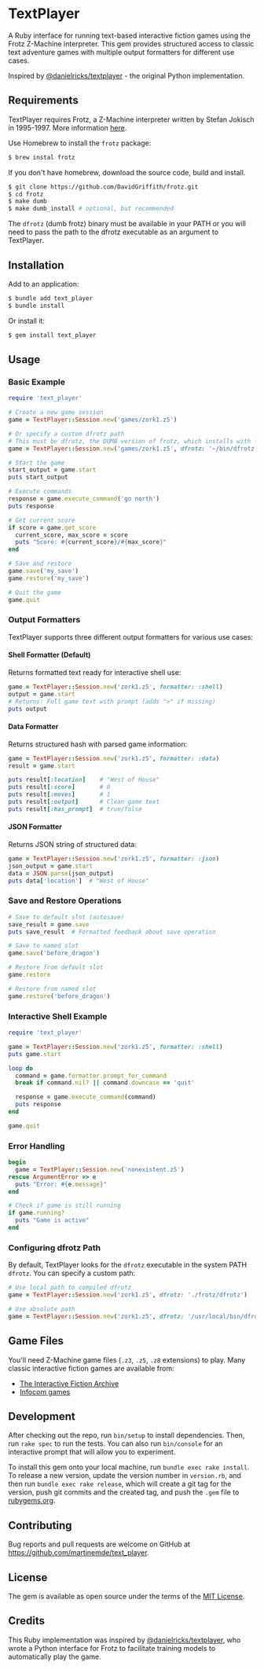 # TextPlayer

A Ruby interface for running text-based interactive fiction games using the Frotz Z-Machine interpreter. This gem provides structured access to classic text adventure games with multiple output formatters for different use cases.

Inspired by [@danielricks/textplayer](https://davidgriffith.gitlab.io/frotz/) - the original Python implementation.

## Requirements

TextPlayer requires Frotz, a Z-Machine interpreter written by Stefan Jokisch in 1995-1997. More information [here](http://frotz.sourceforge.net/).

Use Homebrew to install the `frotz` package:

```bash
$ brew instal frotz
```

If you don't have homebrew, download the source code, build and install.

```bash
$ git clone https://github.com/DavidGriffith/frotz.git
$ cd frotz
$ make dumb
$ make dumb_install # optional, but recommended
```

The `dfrotz` (dumb frotz) binary must be available in your PATH or you will need to pass the path to the dfrotz executable as an argument to TextPlayer.

## Installation

Add to an application:

```bash
$ bundle add text_player
$ bundle install
```

Or install it:

```bash
$ gem install text_player
```

## Usage

### Basic Example

```ruby
require 'text_player'

# Create a new game session
game = TextPlayer::Session.new('games/zork1.z5')

# Or specify a custom dfrotz path
# This must be dfrotz, the DUMB version of frotz, which installs with frotz.
game = TextPlayer::Session.new('games/zork1.z5', dfrotz: '~/bin/dfrotz')

# Start the game
start_output = game.start
puts start_output

# Execute commands
response = game.execute_command('go north')
puts response

# Get current score
if score = game.get_score
  current_score, max_score = score
  puts "Score: #{current_score}/#{max_score}"
end

# Save and restore
game.save('my_save')
game.restore('my_save')

# Quit the game
game.quit
```

### Output Formatters

TextPlayer supports three different output formatters for various use cases:

#### Shell Formatter (Default)
Returns formatted text ready for interactive shell use:

```ruby
game = TextPlayer::Session.new('zork1.z5', formatter: :shell)
output = game.start
# Returns: Full game text with prompt (adds ">" if missing)
puts output
```

#### Data Formatter
Returns structured hash with parsed game information:

```ruby
game = TextPlayer::Session.new('zork1.z5', formatter: :data)
result = game.start

puts result[:location]    # "West of House"
puts result[:score]       # 0
puts result[:moves]       # 1
puts result[:output]      # Clean game text
puts result[:has_prompt]  # true/false
```

#### JSON Formatter
Returns JSON string of structured data:

```ruby
game = TextPlayer::Session.new('zork1.z5', formatter: :json)
json_output = game.start
data = JSON.parse(json_output)
puts data['location']  # "West of House"
```

### Save and Restore Operations

```ruby
# Save to default slot (autosave)
save_result = game.save
puts save_result  # Formatted feedback about save operation

# Save to named slot
game.save('before_dragon')

# Restore from default slot
game.restore

# Restore from named slot
game.restore('before_dragon')
```

### Interactive Shell Example

```ruby
require 'text_player'

game = TextPlayer::Session.new('zork1.z5', formatter: :shell)
puts game.start

loop do
  command = game.formatter.prompt_for_command
  break if command.nil? || command.downcase == 'quit'

  response = game.execute_command(command)
  puts response
end

game.quit
```

### Error Handling

```ruby
begin
  game = TextPlayer::Session.new('nonexistent.z5')
rescue ArgumentError => e
  puts "Error: #{e.message}"
end

# Check if game is still running
if game.running?
  puts "Game is active"
end
```

### Configuring dfrotz Path

By default, TextPlayer looks for the `dfrotz` executable in the system PATH `dfrotz`. You can specify a custom path:

```ruby
# Use local path to compiled dfrotz
game = TextPlayer::Session.new('zork1.z5', dfrotz: './frotz/dfrotz')

# Use absolute path
game = TextPlayer::Session.new('zork1.z5', dfrotz: '/usr/local/bin/dfrotz')
```

## Game Files

You'll need Z-Machine game files (`.z3`, `.z5`, `.z8` extensions) to play. Many classic interactive fiction games are available from:

- [The Interactive Fiction Archive](https://www.ifarchive.org/)
- [Infocom games](http://www.infocom-if.org/downloads/downloads.html)

## Development

After checking out the repo, run `bin/setup` to install dependencies. Then, run `rake spec` to run the tests. You can also run `bin/console` for an interactive prompt that will allow you to experiment.

To install this gem onto your local machine, run `bundle exec rake install`. To release a new version, update the version number in `version.rb`, and then run `bundle exec rake release`, which will create a git tag for the version, push git commits and the created tag, and push the `.gem` file to [rubygems.org](https://rubygems.org).

## Contributing

Bug reports and pull requests are welcome on GitHub at https://github.com/martinemde/text_player.

## License

The gem is available as open source under the terms of the [MIT License](https://opensource.org/licenses/MIT).

## Credits

This Ruby implementation was inspired by [@danielricks/textplayer](https://github.com/danielricks/textplayer), who wrote a Python interface for Frotz to facilitate training models to automatically play the game.
